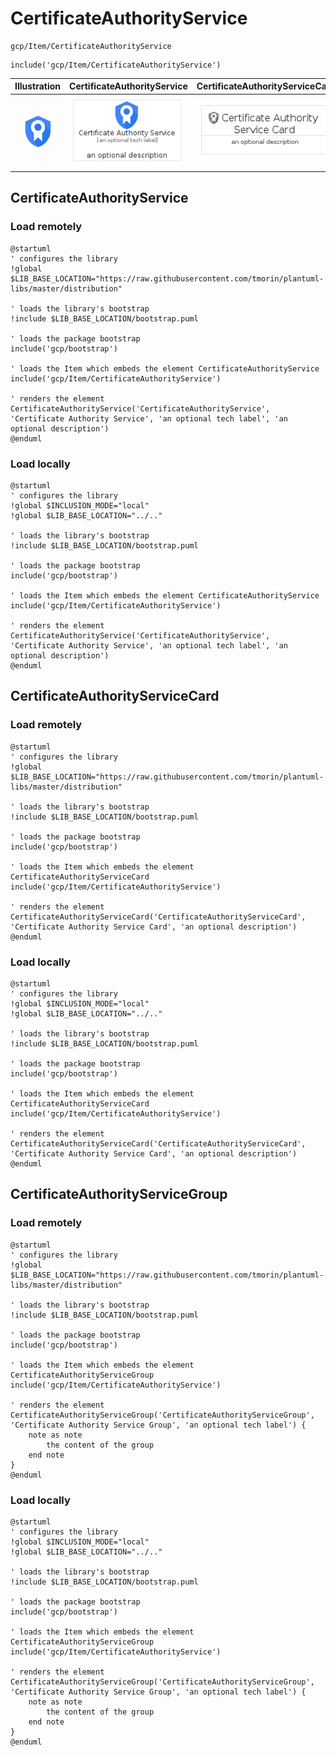 # CertificateAuthorityService


```text
gcp/Item/CertificateAuthorityService
```

```text
include('gcp/Item/CertificateAuthorityService')
```



| Illustration | CertificateAuthorityService | CertificateAuthorityServiceCard | CertificateAuthorityServiceGroup |
| :---: | :---: | :---: | :---: |
| ![illustration for Illustration](../../gcp/Item/CertificateAuthorityService.png) | ![illustration for CertificateAuthorityService](../../gcp/Item/CertificateAuthorityService.Local.png) | ![illustration for CertificateAuthorityServiceCard](../../gcp/Item/CertificateAuthorityServiceCard.Local.png) | ![illustration for CertificateAuthorityServiceGroup](../../gcp/Item/CertificateAuthorityServiceGroup.Local.png) |




## CertificateAuthorityService

### Load remotely
```plantuml
@startuml
' configures the library
!global $LIB_BASE_LOCATION="https://raw.githubusercontent.com/tmorin/plantuml-libs/master/distribution"

' loads the library's bootstrap
!include $LIB_BASE_LOCATION/bootstrap.puml

' loads the package bootstrap
include('gcp/bootstrap')

' loads the Item which embeds the element CertificateAuthorityService
include('gcp/Item/CertificateAuthorityService')

' renders the element
CertificateAuthorityService('CertificateAuthorityService', 'Certificate Authority Service', 'an optional tech label', 'an optional description')
@enduml
```

### Load locally
```plantuml
@startuml
' configures the library
!global $INCLUSION_MODE="local"
!global $LIB_BASE_LOCATION="../.."

' loads the library's bootstrap
!include $LIB_BASE_LOCATION/bootstrap.puml

' loads the package bootstrap
include('gcp/bootstrap')

' loads the Item which embeds the element CertificateAuthorityService
include('gcp/Item/CertificateAuthorityService')

' renders the element
CertificateAuthorityService('CertificateAuthorityService', 'Certificate Authority Service', 'an optional tech label', 'an optional description')
@enduml
```

## CertificateAuthorityServiceCard

### Load remotely
```plantuml
@startuml
' configures the library
!global $LIB_BASE_LOCATION="https://raw.githubusercontent.com/tmorin/plantuml-libs/master/distribution"

' loads the library's bootstrap
!include $LIB_BASE_LOCATION/bootstrap.puml

' loads the package bootstrap
include('gcp/bootstrap')

' loads the Item which embeds the element CertificateAuthorityServiceCard
include('gcp/Item/CertificateAuthorityService')

' renders the element
CertificateAuthorityServiceCard('CertificateAuthorityServiceCard', 'Certificate Authority Service Card', 'an optional description')
@enduml
```

### Load locally
```plantuml
@startuml
' configures the library
!global $INCLUSION_MODE="local"
!global $LIB_BASE_LOCATION="../.."

' loads the library's bootstrap
!include $LIB_BASE_LOCATION/bootstrap.puml

' loads the package bootstrap
include('gcp/bootstrap')

' loads the Item which embeds the element CertificateAuthorityServiceCard
include('gcp/Item/CertificateAuthorityService')

' renders the element
CertificateAuthorityServiceCard('CertificateAuthorityServiceCard', 'Certificate Authority Service Card', 'an optional description')
@enduml
```

## CertificateAuthorityServiceGroup

### Load remotely
```plantuml
@startuml
' configures the library
!global $LIB_BASE_LOCATION="https://raw.githubusercontent.com/tmorin/plantuml-libs/master/distribution"

' loads the library's bootstrap
!include $LIB_BASE_LOCATION/bootstrap.puml

' loads the package bootstrap
include('gcp/bootstrap')

' loads the Item which embeds the element CertificateAuthorityServiceGroup
include('gcp/Item/CertificateAuthorityService')

' renders the element
CertificateAuthorityServiceGroup('CertificateAuthorityServiceGroup', 'Certificate Authority Service Group', 'an optional tech label') {
    note as note
        the content of the group
    end note
}
@enduml
```

### Load locally
```plantuml
@startuml
' configures the library
!global $INCLUSION_MODE="local"
!global $LIB_BASE_LOCATION="../.."

' loads the library's bootstrap
!include $LIB_BASE_LOCATION/bootstrap.puml

' loads the package bootstrap
include('gcp/bootstrap')

' loads the Item which embeds the element CertificateAuthorityServiceGroup
include('gcp/Item/CertificateAuthorityService')

' renders the element
CertificateAuthorityServiceGroup('CertificateAuthorityServiceGroup', 'Certificate Authority Service Group', 'an optional tech label') {
    note as note
        the content of the group
    end note
}
@enduml
```

